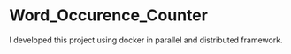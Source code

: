 # Word_Occurence_Counter
I developed this project using docker in parallel and distributed framework.
